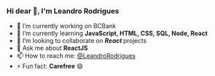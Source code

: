 ### Hi dear 👋, I'm Leandro Rodrigues



- 🔭 I’m currently working on BCBank
- 🌱 I’m currently learning <b>JavaScript, HTML, CSS, SQL, Node, React</b>
- 👯 I’m looking to collaborate on  <b><i>React </i></b> projects
- 💬 Ask me about <b>ReactJS </b>
- 📫 How to reach me: <a href="">@LeandroRodrigues<a/>
- ⚡ Fun fact: <b>Carefree</b> 😄

